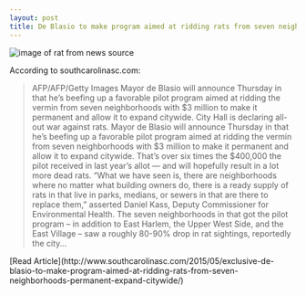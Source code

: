 ```yaml
---
layout: post
title: De Blasio to make program aimed at ridding rats from seven neighborhoods permanent, expand citywide
---
```


![image of rat from news source](http://www.southcarolinasc.com/wp-content/uploads/2015/05/22c6image-350x246.jpg)

According to southcarolinasc.com: 
<blockquote>AFP/AFP/Getty Images Mayor de Blasio will announce Thursday in that he’s beefing up a favorable pilot program aimed at ridding the vermin from seven neighborhoods with $3 million to make it permanent and allow it to expand citywide. City Hall is declaring all-out war against rats. Mayor de Blasio will announce Thursday in that he’s beefing up a favorable pilot program aimed at ridding the vermin from seven neighborhoods with $3 million to make it permanent and allow it to expand citywide. That’s over six times the $400,000 the pilot received in last year’s allot — and will hopefully result in a lot more dead rats. “What we have seen is, there are neighborhoods where no matter what building owners do, there is a ready supply of rats in that live in parks, medians, or sewers in that are there to replace them,” asserted Daniel Kass, Deputy Commissioner for Environmental Health. The seven neighborhoods in that got the pilot program – in addition to East Harlem, the Upper West Side, and the East Village – saw a roughly 80-90% drop in rat sightings, reportedly the city...
</blockquote>
[Read Article](http://www.southcarolinasc.com/2015/05/exclusive-de-blasio-to-make-program-aimed-at-ridding-rats-from-seven-neighborhoods-permanent-expand-citywide/)
